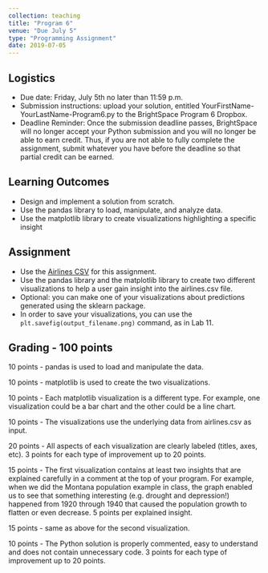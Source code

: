 ```yaml
---
collection: teaching
title: "Program 6"
venue: "Due July 5"
type: "Programming Assignment"
date: 2019-07-05
---
```


## Logistics
* Due date: Friday, July 5th no later than 11:59 p.m.
* Submission instructions: upload your solution, entitled YourFirstName-YourLastName-Program6.py to the BrightSpace Program 6 Dropbox.
* Deadline Reminder: Once the submission deadline passes, BrightSpace will no longer accept your
Python submission and you will no longer be able to earn credit.
Thus, if you are not able to fully complete the assignment, submit whatever you have before
the deadline so that partial credit can be earned.

## Learning Outcomes
* Design and implement a solution from scratch.
* Use the pandas library to load, manipulate, and analyze data.
* Use the matplotlib library to create visualizations highlighting a specific insight

## Assignment
* Use the [Airlines CSV](https://think.cs.vt.edu/corgis/csv/airlines/airlines.html) for this assignment.
* Use the pandas library and the matplotlib library to create two different visualizations to
help a user gain insight into the airlines.csv file.
* Optional: you can make one of your visualizations about predictions generated using the
sklearn package.
* In order to save your visualizations, you can use the `plt.savefig(output_filename.png)` command, as in Lab 11.

## Grading - 100 points
10 points - pandas is used to load and manipulate the data.

10 points - matplotlib is used to create the two visualizations.

10 points - Each matplotlib visualization is a different type. For example, one visualization could be a
bar chart and the other could be a line chart.

10 points - The visualizations use the underlying data from airlines.csv as input.

20 points - All aspects of each visualization are clearly labeled (titles, axes, etc).
3 points for each type of improvement up to 20 points.

15 points - The first visualization contains at least two insights that are explained carefully
in a comment at the top of your program. For example, when we did the Montana population example in
class, the graph enabled us to see that something interesting (e.g. drought and depression!) happened from
1920 through 1940 that caused the population growth to flatten or even decrease.
5 points per explained insight.

15 points - same as above for the second visualization.

10 points - The Python solution is properly commented, easy to understand and does not contain unnecessary code. 3 points for each type of improvement up to 20 points.
